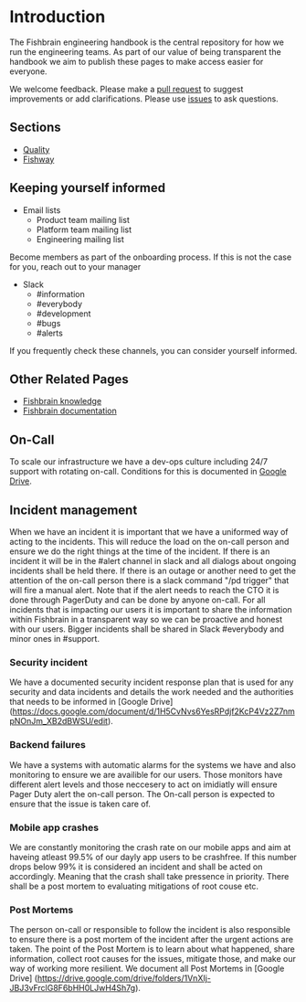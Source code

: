 # Introduction

The Fishbrain engineering handbook is the central repository for how we run the engineering teams. As part of our value of being transparent the handbook we aim to publish these pages to make access easier for everyone.

We welcome feedback. Please make a [pull request](https://github.com/fishbrain/engineering-handbook/pulls) to suggest improvements or add clarifications. Please use [issues](https://github.com/fishbrain/engineering-handbook/issues) to ask questions.

## Sections

- [Quality](./Quality/README.md)
- [Fishway](./Fishway/README.md)


## Keeping yourself informed

* Email lists
	- Product team mailing list
	- Platform team mailing list
	- Engineering mailing list

Become members as part of the onboarding process. If this is not the case for you, reach out to your manager

* Slack
	- #information
	- #everybody
	- #development
	- #bugs
	- #alerts

If you frequently check these channels, you can consider yourself informed.

## Other Related Pages

* [Fishbrain knowledge](https://docs.fishbrain.com/)
* [Fishbrain documentation](https://github.com/fishbrain/docs)

## On-Call

To scale our infrastructure we have a dev-ops culture including 24/7 support with rotating on-call. Conditions for this is documented in [Google Drive](https://docs.google.com/document/d/1vEP3QwE2EVNqQ6D7FjIIQAwhZe6pXnkfZQvt1vr7OAM/edit).

## Incident management

When we have an incident it is important that we have a uniformed way of acting to the incidents. This will reduce the load on the on-call person and ensure we do the right things at the time of the incident. If there is an incident it will be in the #alert channel in slack and all dialogs about ongoing incidents shall be held there. If there is an outage or another need to get the attention of the on-call person there is a slack command "/pd trigger" that will fire a manual alert. Note that if the alert needs to reach the CTO it is done through PagerDuty and can be done by anyone on-call.
For all incidents that is impacting our users it is important to share the information within Fishbrain in a transparent way so we can be proactive and honest with our users. Bigger incidents shall be shared in Slack #everybody and minor ones in #support.

### Security incident
We have a documented security incident response plan that is used for any security and data incidents and details the work needed and the authorities that needs to be informed in [Google Drive] (https://docs.google.com/document/d/1H5CvNvs6YesRPdjf2KcP4Vz2Z7nmpNOnJm_XB2dBWSU/edit).

### Backend failures
We have a systems with automatic alarms for the systems we have and also monitoring to ensure we are availible for our users. Those monitors have different alert levels and those neccesery to act on imidiatly will ensure Pager Duty alert the on-call person. The On-call person is expected to ensure that the issue is taken care of.

### Mobile app crashes
We are constantly monitoring the crash rate on our mobile apps and aim at haveing atleast 99.5% of our dayly app users to be crashfree. If this number drops below 99% it is considered an incident and shall be acted on accordingly. Meaning that the crash shall take pressence in priority. There shall be a post mortem to evaluating mitigations of root couse etc.

### Post Mortems
The person on-call or responsible to follow the incident is also responsible to ensure there is a post mortem of the incident after the urgent actions are taken. The point of the Post Mortem is to learn about what happened, share information, collect root causes for the issues, mitigate those, and make our way of working more resilient. We document all Post Mortems in [Google Drive] (https://drive.google.com/drive/folders/1VnXIj-JBJ3vFrclG8F6bHH0LJwH4Sh7g).
